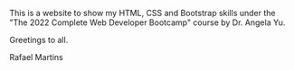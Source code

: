 This is a website to show
my HTML, CSS and Bootstrap skills under the "The 2022 Complete Web Developer Bootcamp" course by Dr. Angela Yu.


Greetings to all.

Rafael Martins
